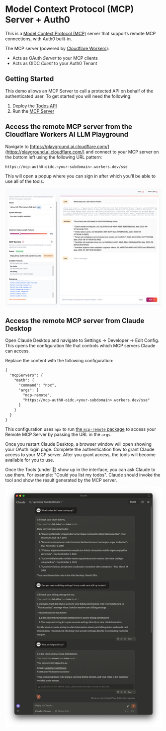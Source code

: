 # Model Context Protocol (MCP) Server + Auth0

This is a [Model Context Protocol (MCP)](https://modelcontextprotocol.io/introduction) server that supports remote MCP connections, with Auth0 built-in.

The MCP server (powered by [Cloudflare Workers](https://developers.cloudflare.com/workers/)):

- Acts as OAuth _Server_ to your MCP clients
- Acts as OIDC _Client_ to your Auth0 Tenant

## Getting Started

This demo allows an MCP Server to call a protected API on behalf of the authenticated user. To get started you will need the following:

1. Deploy the [Todos API](./todos-api/README.md)
2. Run the [MCP Server](./mcp-auth0-oidc/README.md)

## Access the remote MCP server from the Cloudflare Workers AI LLM Playground

Navigate to [https://playground.ai.cloudflare.com/](https://playground.ai.cloudflare.com/) and connect to your MCP server on the bottom left using the following URL pattern:

```bash
https://mcp-auth0-oidc.<your-subdomain>.workers.dev/sse
```

This will open a popup where you can sign in after which you'll be able to use all of the tools.

<img src="./docs/playground.png" width="750" alt="Workers AI LLM Playground">

## Access the remote MCP server from Claude Desktop

Open Claude Desktop and navigate to Settings -> Developer -> Edit Config. This opens the configuration file that controls which MCP servers Claude can access.

Replace the content with the following configuration:

```
{
  "mcpServers": {
    "math": {
      "command": "npx",
      "args": [
        "mcp-remote",
        "https://mcp-auth0-oidc.<your-subdomain>.workers.dev/sse"
      ]
    }
  }
}
```

This configuration uses `npx` to run [the `mcp-remote` package](https://www.npmjs.com/package/mcp-remote) to access your Remote MCP Server by passing the URL in the `args`.  

Once you restart Claude Desktop, a browser window will open showing your OAuth login page. Complete the authentication flow to grant Claude access to your MCP server. After you grant access, the tools will become available for you to use.


Once the Tools (under 🔨) show up in the interface, you can ask Claude to use them. For example: "Could you list my todos". Claude should invoke the tool and show the result generated by the MCP server.

<img src="./docs/claude.png" width="750" alt="Claude Desktop">
